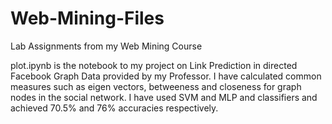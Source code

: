 # Web-Mining-Files
Lab Assignments from my Web Mining Course

plot.ipynb is the notebook to my project on Link Prediction in directed Facebook Graph Data provided by my Professor. I have calculated common measures such as eigen vectors, betweeness and closeness for graph nodes in the social network. I have used SVM and MLP and classifiers and achieved 70.5% and 76% accuracies respectively.  
